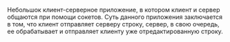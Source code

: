 Небольшок клиент-серверное приложение, в котором клиент и сервер общаются при помощи сокетов.
Суть данного приложения заключается в том, что клиент отправляет серверу строку, сервер, в свою очередь, ее обрабатывает и отправляет клиенту уже отредактированную строку.
